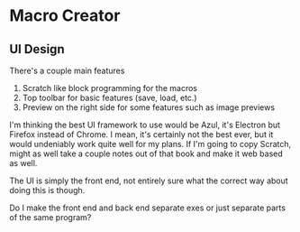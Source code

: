 # Macro Creator

## UI Design
There's a couple main features
1. Scratch like block programming for the macros
2. Top toolbar for basic features (save, load, etc.)
3. Preview on the right side for some features such as image previews

I'm thinking the best UI framework to use would be Azul, it's Electron but Firefox instead of Chrome.
I mean, it's certainly not the best ever, but it would undeniably work quite well for my plans.
If I'm going to copy Scratch, might as well take a couple notes out of that book and make it web based as well.

The UI is simply the front end, not entirely sure what the correct way
about doing this is though.

Do I make the front end and back end separate exes or just separate 
parts of the same program?
